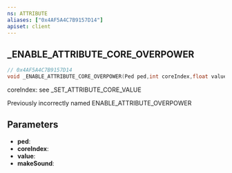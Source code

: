 ```yaml
---
ns: ATTRIBUTE
aliases: ["0x4AF5A4C7B9157D14"]
apiset: client
---
```

## _ENABLE_ATTRIBUTE_CORE_OVERPOWER

```c
// 0x4AF5A4C7B9157D14
void _ENABLE_ATTRIBUTE_CORE_OVERPOWER(Ped ped,int coreIndex,float value,BOOL makeSound);
```

coreIndex: see _SET_ATTRIBUTE_CORE_VALUE

Previously incorrectly named ENABLE_ATTRIBUTE_OVERPOWER

## Parameters
* **ped**:
* **coreIndex**:
* **value**:
* **makeSound**:



